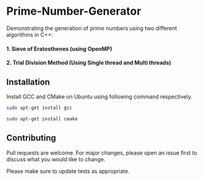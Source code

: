 # Prime-Number-Generator

Demonstrating the generation of prime numbers using two different algorithms in C++:
#### 1. Sieve of Eratosthenes (using OpenMP)
#### 2. Trial Division Method (Using Single thread and Multi threads)


## Installation

Install GCC and CMake on Ubuntu using following command respectively.

```bash
sudo apt-get install gcc

sudo apt-get install cmake
```
## Contributing
Pull requests are welcome. For major changes, please open an issue first to discuss what you would like to change.

Please make sure to update tests as appropriate.